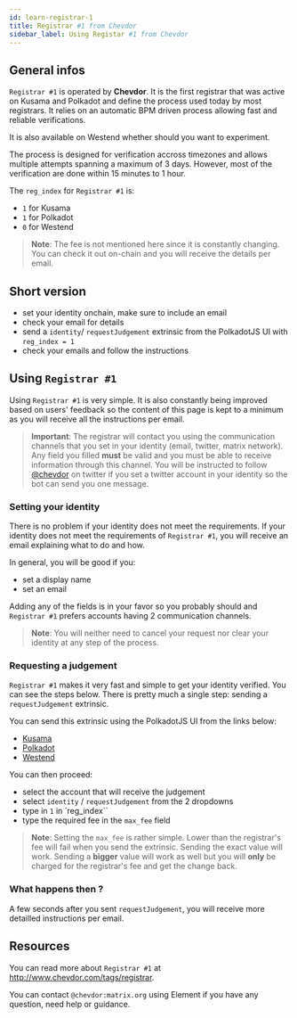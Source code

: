 ```yaml
---
id: learn-registrar-1
title: Registrar #1 from Chevdor
sidebar_label: Using Registar #1 from Chevdor
---
```


## General infos

`Registrar #1` is operated by **Chevdor**. It is the first registrar that was active on Kusama and Polkadot and define the process used today by most registrars. It relies on an automatic BPM driven process allowing fast and reliable verifications. 

It is also available on Westend whether should you want to experiment.

The process is designed for verification accross timezones and allows multiple attempts spanning a maximum of 3 days. However, most of the verification are done within 15 minutes to 1 hour.

The `reg_index` for `Registrar #1` is:
- `1` for Kusama
- `1` for Polkadot
- `0` for Westend

> **Note**: The fee is not mentioned here since it is constantly changing. You can check it out on-chain and you will receive the details per email.

## Short version

- set your identity onchain, make sure to include an email
- check your email for details
- send a `identity`/ `requestJudgement` extrinsic from the PolkadotJS UI with `reg_index = 1`
- check your emails and follow the instructions

## Using `Registrar #1`
Using `Registrar #1` is very simple. It is also constantly being improved based on users' feedback so the content of this page is kept to a minimum as you will receive all the instructions per email.

> **Important**: The registrar will contact you using the communication channels that you set in your identity (email, twitter, matrix network). Any field you filled **must** be valid and you must be able to receive information through this channel. You will be instructed to follow [@chevdor](http://twitter.com/chevdor) on twitter if you set a twitter account in your identity so the bot can send you one message.

### Setting your identity

There is no problem if your identity does not meet the requirements. If your identity does not meet the requirements of `Registrar #1`, you will receive an email explaining what to do and how.

In general, you will be good if you:
- set a display name
- set an email

Adding any of the fields is in your favor so you probably should and `Registrar #1` prefers accounts having 2 communication channels.

> **Note**: You will neither need to cancel your request nor clear your identity at any step of the process.

### Requesting a judgement

`Registrar #1` makes it very fast and simple to get your identity verified. You can see the steps below. There is pretty much a single step: sending a `requestJudgement` extrinsic.

You can send this extrinsic using the PolkadotJS UI from the links below:

- [Kusama](https://polkadot.js.org/apps/?rpc=wss%3A%2F%2Fkusama-rpc.polkadot.io#/extrinsics)
- [Polkadot](https://polkadot.js.org/apps/?rpc=wss%3A%2F%2Frpc.polkadot.io#/extrinsics)
- [Westend](https://polkadot.js.org/apps/?rpc=wss%3A%2F%2Fwestend-rpc.polkadot.io#/extrinsics)

You can then proceed:

- select the account that will receive the judgement
- select `identity` / `requestJudgement` from the 2 dropdowns
- type in `1` in `reg_index``
- type the required fee in the `max_fee` field

> **Note**: Setting the `max_fee` is rather simple. Lower than the registrar's fee will fail when you send the extrinsic. Sending the exact value will work. Sending a **bigger** value will work as well but you will **only** be charged for the registrar's fee and get the change back.

### What happens then ?

A few seconds after you sent `requestJudgement`, you will receive more detailled instructions per email.

## Resources

You can read more about `Registrar #1` at http://www.chevdor.com/tags/registrar.

You can contact `@chevdor:matrix.org` using Element if you have any question, need help or guidance.
